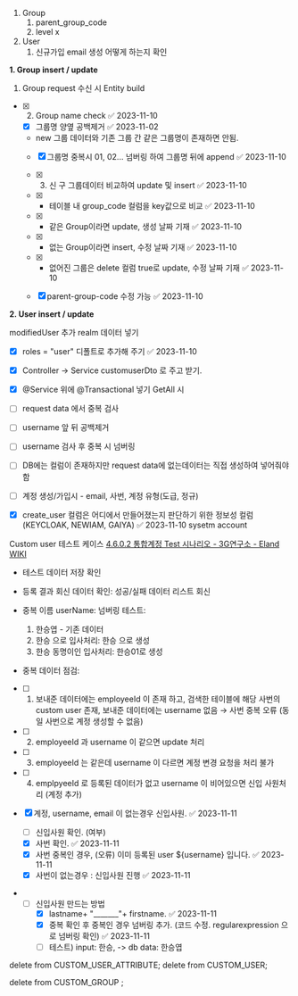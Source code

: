1. Group
	1. parent_group_code
	2. level x
2. User
	1. 신규가입 email 생성 어떻게 하는지 확인

**1. Group insert / update**

 1. Group request 수신 시 Entity build
- [x] 2. Group name check ✅ 2023-11-10
	- [x] 그룹명 양옆 공백제거 ✅ 2023-11-02
	- new 그룹 데이터와 기존 그룹 간 같은 그룹명이 존재하면 안됨. 
	- [x] 그룹명 중복시 01, 02... 넘버링 하여 그룹명 뒤에 append ✅ 2023-11-10

  - [x] 3. 신 구 그룹데이터 비교하여 update 및 insert ✅ 2023-11-10
  - [x] - 테이블 내 group_code 컬럼을 key값으로 비교 ✅ 2023-11-10
  - [x] - 같은 Group이라면 update, 생성 날짜 기재 ✅ 2023-11-10
  - [x] - 없는 Group이라면 insert, 수정 날짜 기재 ✅ 2023-11-10
  - [x] - 없어진 그룹은 delete 컬럼 true로 update, 수정 날짜 기재 ✅ 2023-11-10
  - [x] parent-group-code 수정 가능 ✅ 2023-11-10

**2. User insert / update**

modifiedUser 추가
realm  데이터 넣기
- [x] roles = "user" 디폴트로 추가해 주기 ✅ 2023-11-10

- [x] Controller -> Service customuserDto 로 주고 받기.

- [x] @Service 위에 @Transactional 넣기
GetAll 시

- [ ] request data 에서 중복 검사
- [ ] username 앞 뒤 공백제거
- [ ] username 검사 후 중복 시 넘버링
- [ ] DB에는 컬럼이 존재하지만 request data에 없는데이터는 직접 생성하여 넣어줘야함
- [ ] 계정 생성/가입시 - email, 사번, 계정 유형(도급, 정규)
- [x] create_user 컬럼은 어디에서 만들어졌는지 판단하기 위한 정보성 컬럼(KEYCLOAK, NEWIAM, GAIYA) ✅ 2023-11-10 sysetm account



Custom user 테스트 케이스
[4.6.0.2 통합계정 Test 시나리오 - 3G연구소 - Eland WIKI](https://wiki.eland.co.kr/pages/viewpage.action?pageId=311985745) 

- 테스트 데이터 저장 확인
- 등록 결과 회신 데이터 확인: 성공/실패 데이터 리스트 회신
- 중복 이름 userName: 넘버링 테스트:
    1. 한승엽 - 기존 데이터
    2. 한승 으로 입사처리: 한승 으로 생성
    3. 한승 동명이인 입사처리: 한승01로 생성
    
- 중복 데이터 점검:
- [ ] 1. 보내준 데이터에는 employeeId 이 존재 하고, 검색한 테이블에 해당 사번의 custom user 존재, 보내준 데이터에는 username 없음 → 사번 중복 오류 (동일 사번으로 계정 생성할 수 없음)
 - [ ] 2. employeeId 과 username 이 같으면 update 처리
 - [ ] 3. employeeId 는 같은데 username 이 다르면 계정 변경 요청을 처리 불가
 - [ ] 4. emplpyeeId 로 등록된 데이터가 없고 username 이 비어있으면 신입 사원처리 (계정 추가)

- [x] 계정, username, email 이 없는경우 신입사원. ✅ 2023-11-11
	- [ ] 신입사원 확인. (여부) 
	- [x] 사번 확인. ✅ 2023-11-11
	- [x] 사번 중복인 경우, (오류) 이미 등록된 user ${username} 입니다. ✅ 2023-11-11
	- [x] 사번이 없는경우 : 신입사원 진행 ✅ 2023-11-11
- 
	- [ ] 신입사원  만드는 방법
		- [x] lastname+ "_______"+ firstname. ✅ 2023-11-11
		- [x] 중복 확인 후 중복인  경우 넘버링 추가. (코드 수정. regularexpression 으로 넘버링 확인) ✅ 2023-11-11
		- [ ] 테스트) input: 한승, -> db data: 한승엽

delete from CUSTOM_USER_ATTRIBUTE;
delete from  CUSTOM_USER;

delete from CUSTOM_GROUP ;



